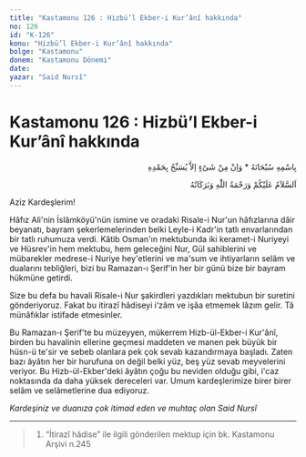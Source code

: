```yaml
---
title: "Kastamonu 126 : Hizbü’l Ekber-i Kur’ânî hakkında"
no: 126
id: "K-126"
konu: "Hizbü’l Ekber-i Kur’ânî hakkında"
bolge: "Kastamonu"
donem: "Kastamonu Dönemi"
date: 
yazar: "Said Nursî"
---
```


# Kastamonu 126 : Hizbü’l Ekber-i Kur’ânî hakkında

<p class="arabic" dir="rtl" title="Meal: “Subhân Allah’ın adıyla” * “Hiçbir şey yoktur ki O'nu hamd ile tesbih etmesin” [İsrâ 17:44]">بِاسْمِهِ سُبْحَانَهُ * وَاِنْ مِنْ شَىْءٍ اِلاَّ يُسَبِّحُ بِحَمْدِهِ</p>

<p class="arabic" dir="rtl" title="Meal: “Allah’ın selâmı, rahmeti ve bereketleri, üzerinize olsun.”">اَلسَّلاَمُ عَلَيْكُمْ وَرَحْمَةُ اللّٰهِ وَبَرَكَاتُهُ</p>

Aziz Kardeşlerim!

Hâfız Ali'nin İslâmköyü'nün ismine ve oradaki Risale-i Nur'un hâfızlarına dâir beyanatı, bayram şekerlemelerinden belki Leyle-i Kadr'in tatlı envarlarından bir tatlı ruhumuza verdi. Kâtib Osman'ın mektubunda iki keramet-i Nuriyeyi ve Hüsrev'in hem mektubu, hem geleceğini Nur, Gül sahiblerini ve mübarekler medrese-i Nuriye hey'etlerini ve ma'sum ve ihtiyarların selâm ve dualarını tebliğleri, bizi bu Ramazan-ı Şerif'in her bir günü bize bir bayram hükmüne getirdi.

Size bu defa bu havali Risale-i Nur şakirdleri yazdıkları mektubun bir suretini gönderiyoruz. Fakat bu itirazî hâdiseyi i‘zâm ve işâa etmemek lâzım gelir. Tâ münâfıklar istifade etmesinler.

Bu Ramazan-ı Şerif'te bu müzeyyen, mükerrem Hizb-ül-Ekber-i Kur'ânî, birden bu havalinin ellerine geçmesi maddeten ve manen pek büyük bir hüsn-ü te'sir ve sebeb olanlara pek çok sevab kazandırmaya başladı. Zaten bazı âyâtın her bir hurufuna on değil belki yüz, beş yüz sevab meyvelerini veriyor. Bu Hizb-ül-Ekber'deki âyâtın çoğu bu neviden olduğu gibi, i'caz noktasında da daha yüksek dereceleri var. Umum kardeşlerimize birer birer selâm ve selâmetlerine dua ediyoruz.

*Kardeşiniz ve duanıza çok itimad eden ve muhtaç olan*
*Said Nursî*

***

> 1. “İtirazî hâdise” ile ilgili gönderilen mektup için bk. Kastamonu Arşivi n.245

